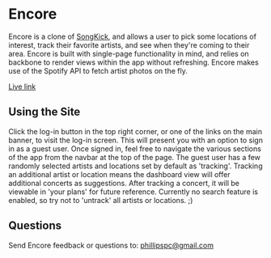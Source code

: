 # Encore


Encore is a clone of [SongKick](http://www.songkick.com), and allows a user to pick some
locations of interest, track their favorite artists, and see when they're coming
to their area. Encore is built with single-page functionality in mind, and relies
on backbone to render views within the app without refreshing. Encore makes use
of the Spotify API to fetch artist photos on the fly.

[Live link](http://www.encore.audio)
## Using the Site
Click the log-in button in the top right corner, or one of the links on the main
banner, to visit the log-in screen. This will present you with an option to sign
in as a guest user. Once signed in, feel free to navigate the various sections
of the app from the navbar at the top of the page. The guest user has a few
randomly selected artists and locations set by default as 'tracking'. Tracking
an additional artist or location means the dashboard view will offer additional
concerts as suggestions. After tracking a concert, it will be viewable in 'your
plans' for future reference. Currently no search feature is enabled, so try not
to 'untrack' all artists or locations. ;)

## Questions
Send Encore feedback or questions to:
[phillipspc@gmail.com](mailto:phillipspc@gmail.com)
